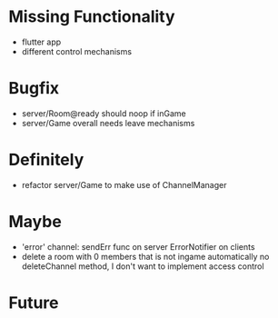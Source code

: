 # Missing Functionality
- flutter app
- different control mechanisms

# Bugfix
- server/Room@ready should noop if inGame
- server/Game overall needs leave mechanisms

# Definitely
- refactor server/Game to make use of ChannelManager

# Maybe
- 'error' channel:
    sendErr func on server
    ErrorNotifier on clients
- delete a room with 0 members that is not ingame automatically
    no deleteChannel method, I don't want to implement access control

# Future